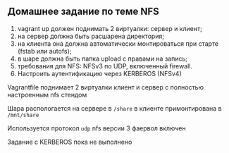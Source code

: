## **Домашнее задание по теме NFS**

1. vagrant up должен поднимать 2 виртуалки: сервер и клиент;
1. на сервер должна быть расшарена директория;
1. на клиента она должна автоматически монтироваться при старте (fstab или autofs);
1. в шаре должна быть папка upload с правами на запись;
1. требования для NFS: NFSv3 по UDP, включенный firewall.
1. Настроить аутентификацию через KERBEROS (NFSv4)

Vagrantfile поднимает 2 виртуалки клиент и сервер с полностью настроенным nfs стендом

Шара распологается на сервере в `/share` в клиенте примонтирована в `/mnt/share`

Используется протокол `udp` nfs версии 3  фаервол включен

Задание с KERBEROS пока не выполнено
